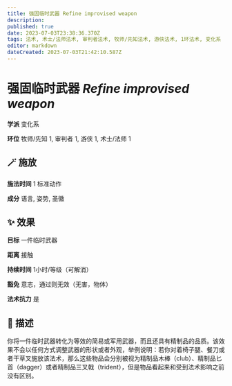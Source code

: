 ```yaml
---
title: 强固临时武器 Refine improvised weapon
description: 
published: true
date: 2023-07-03T23:38:36.370Z
tags: 法术, 术士/法师法术, 审判者法术, 牧师/先知法术, 游侠法术, 1环法术, 变化系
editor: markdown
dateCreated: 2023-07-03T21:42:10.587Z
---
```


# **强固临时武器** *Refine improvised weapon*

**学派** 变化系 

**环位** 牧师/先知 1, 审判者 1, 游侠 1, 术士/法师 1

## 🪄 施放

**施法时间** 1 标准动作

**成分** 语言, 姿势, 圣徽

## ✨ 效果 

**目标** 一件临时武器 

**距离** 接触  

**持续时间** 1小时/等级（可解消） 

**豁免** 意志，通过则无效（无害，物体）

**法术抗力** 是

## 📖 描述

你将一件临时武器转化为等效的简易或军用武器，而且还具有精制品的品质。该效果不会以任何方式调整武器的形状或者外观，举例说明：若你对着椅子腿、餐刀或者干草叉施放该法术，那么这些物品会分别被视为精制品木棒（club）、精制品匕首（dagger）或者精制品三叉戟（trident），但是物品看起来和受到法术影响之前没有区别。
    